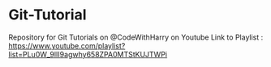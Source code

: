 # Git-Tutorial
Repository for Git Tutorials on @CodeWithHarry on Youtube
Link to Playlist : https://www.youtube.com/playlist?list=PLu0W_9lII9agwhy658ZPA0MTStKUJTWPi
